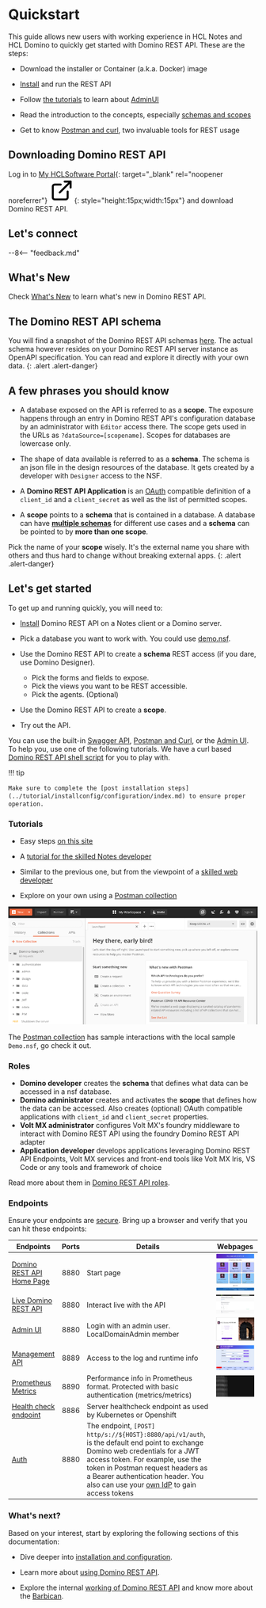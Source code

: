 # Quickstart

This guide allows new users with working experience in HCL Notes and HCL Domino to quickly get started with Domino REST API. These are the steps:

- Download the installer or Container (a.k.a. Docker) image

- [Install](installconfig/index.md) and run the REST API

- Follow [the tutorials](../tutorial/index.md) to learn about [AdminUI](../tutorial/adminui.md)

- Read the introduction to the concepts, especially [schemas and scopes](../topicguides/understanding.md)

- Get to know [Postman and curl](../tutorial/postmancurl.md), two invaluable tools for REST usage

## Downloading Domino REST API

Log in to [My HCLSoftware Portal](https://my.hcltechsw.com/ "Opens a new tab"){: target="_blank" rel="noopener noreferrer"}&nbsp;![link image](../assets/images/external-link.svg){: style="height:15px;width:15px"} and download Domino REST API.

## Let's connect

--8<-- "feedback.md"

## What's New

Check [What's New](../whatsnew/index.md) to learn what's new in Domino REST API.

## The Domino REST API schema

You will find a snapshot of the Domino REST API schemas [here](../references/openapidefinitions.md). The actual schema however resides on your Domino REST API server instance as OpenAPI specification. You can read and explore it directly with your own data.
{: .alert .alert-danger}

## A few phrases you should know

- A database exposed on the API is referred to as a **scope**. The exposure happens through an entry in Domino REST API's configuration database by an administrator with `Editor` access there. The scope gets used in the URLs as `?dataSource=[scopename]`. Scopes for databases are lowercase only.
- The shape of data available is referred to as a **schema**. The schema is an json file in the design resources of the database. It gets created by a developer with `Designer` access to the NSF.
- A **Domino REST API Application** is an [OAuth](https://oauth.net/) compatible definition of a `client_id` and a `client_secret` as well as the list of permitted scopes.

- A **scope** points to a **schema** that is contained in a database. A database can have [**multiple schemas**](../assets/images/KeepSchemaToApp.png) for different use cases and a **schema** can be pointed to by **more than one scope**.

Pick the name of your **scope** wisely. It's the external name you share with others and thus hard to change without breaking external apps.
{: .alert .alert-danger}

## Let's get started

To get up and running quickly, you will need to:

- [Install](../tutorial/installconfig/index.md) Domino REST API on a Notes client or a Domino server.

- Pick a database you want to work with. You could use [demo.nsf](../references/downloads.md).

- Use the Domino REST API to create a **schema** REST access (if you dare, use Domino Designer).

  - Pick the forms and fields to expose.
  - Pick the views you want to be REST accessible.
  - Pick the agents. (Optional)

- Use the Domino REST API to create a **scope**.
- Try out the API.

You can use the built-in [Swagger API](../tutorial/swagger.md), [Postman and Curl](../tutorial/postmancurl.md), or the [Admin UI](../tutorial/adminui.md). To help you, use one of the following tutorials. We have a curl based [Domino REST API shell script](../references/downloads.md) for you to play with.

<!-- prettier-ignore -->
!!! tip

    Make sure to complete the [post installation steps](../tutorial/installconfig/configuration/index.md) to ensure proper operation.

### Tutorials

- Easy steps [on this site](../tutorial/index.md)

- A [tutorial for the skilled Notes developer](https://opensource.hcltechsw.com/domino-keep-tutorials/pages/todo/index)

- Similar to the previous one, but from the viewpoint of a [skilled web developer](https://opensource.hcltechsw.com/domino-keep-tutorials/pages/domino-new/index#pre-requisites)

- Explore on your own using a [Postman collection](../references/downloads.md)

![OpenAPI](../assets/images/postman.png)

The [Postman collection](../references/downloads.md) has sample interactions with the local sample `Demo.nsf`, go check it out.

### Roles

- **Domino developer** creates the **schema** that defines what data can be accessed in a nsf database.
- **Domino administrator** creates and activates the **scope** that defines how the data can be accessed. Also creates (optional) OAuth compatible applications with `client_id` and `client_secret` properties.
- **Volt MX administrator** configures Volt MX's foundry middleware to interact with Domino REST API using the foundry Domino REST API adapter
- **Application developer** develops applications leveraging Domino REST API Endpoints, Volt MX services and front-end tools like Volt MX Iris, VS Code or any tools and framework of choice

Read more about them in [Domino REST API roles](../references/usingdominorestapi/roles.md).

### Endpoints

Ensure your endpoints are [secure](../references/security/securingKEEPEndpoints.md).
Bring up a browser and verify that you can hit these endpoints:

| Endpoints | Ports | Details | Webpages |
| ---- | ---- | ---- | ----- |
| [Domino REST API Home Page](http://localhost:8880/) | 8880 | Start page | ![StartPage](../assets/images/startpage.png) |
| [Live Domino REST API](http://localhost:8880/openapi/index.html?url=/api/v1/schema/openapi.core.json) | 8880 | Interact live with the API | ![OpenAPI](../assets/images/OpenAPI.png) |
| [Admin UI](http://localhost:8880/admin/ui/) | 8880 | Login with an admin user. LocalDomainAdmin member | ![Admin Login](../assets/images/AdminLogin.png) |
| [Management API](http://localhost:8889/) | 8889 | Access to the log and runtime info | ![Server Info](../assets/images/mngmntconsole.png) |
| [Prometheus Metrics](http://localhost:8890/) | 8890 | Performance info in Prometheus format. Protected with basic authentication (metrics/metrics) | ![Performance Metris](../assets/images/PrometheusMetrics.png) |
| [Health check endpoint](http://localhost:8886/) | 8886 | Server healthcheck endpoint as used by Kubernetes or Openshift | |
| [Auth](http://localhost:8880/api/v1/auth) | 8880  | The endpoint, `[POST] http/s://${HOST}:8880/api/v1/auth`, is the default end point to exchange Domino web credentials for a JWT access token. For example, use the token in Postman request headers as a Bearer authentication header. You also can use your [own IdP](../howto/IdP/configuringIdentityProvider.md) to gain access tokens | |
 
### What's next?

Based on your interest, start by exploring the following sections of this documentation:

- Dive deeper into [installation and configuration](../tutorial/installconfig/index.md).

- Learn more about [using Domino REST API](../references/usingdominorestapi/index.md).

- Explore the internal [working of Domino REST API](../topicguides/howkeepworks.md) and know more about the [Barbican](../topicguides/barbican.md).
